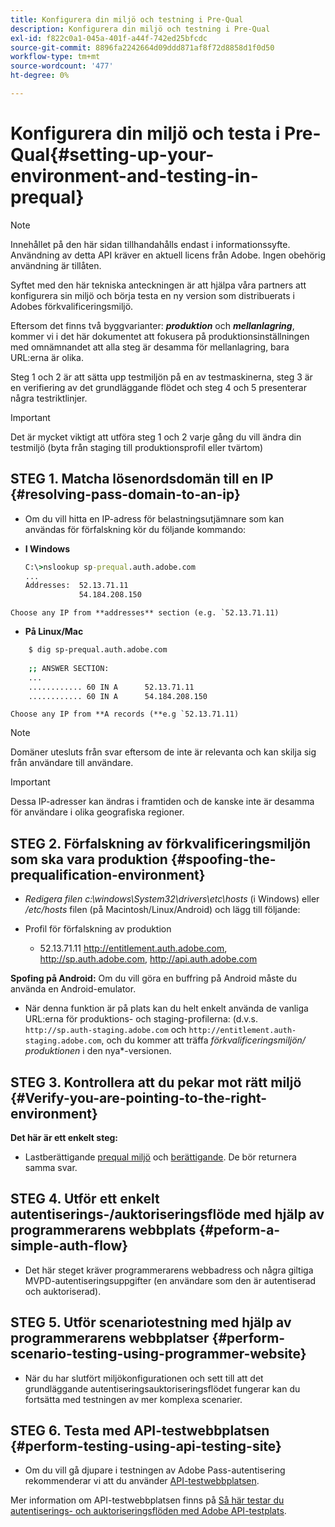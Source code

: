 ```yaml
---
title: Konfigurera din miljö och testning i Pre-Qual
description: Konfigurera din miljö och testning i Pre-Qual
exl-id: f822c0a1-045a-401f-a44f-742ed25bfcdc
source-git-commit: 8896fa2242664d09ddd871af8f72d8858d1f0d50
workflow-type: tm+mt
source-wordcount: '477'
ht-degree: 0%

---
```


# Konfigurera din miljö och testa i Pre-Qual{#setting-up-your-environment-and-testing-in-prequal}

>[!NOTE]
>
>Innehållet på den här sidan tillhandahålls endast i informationssyfte. Användning av detta API kräver en aktuell licens från Adobe. Ingen obehörig användning är tillåten.

Syftet med den här tekniska anteckningen är att hjälpa våra partners att konfigurera sin miljö och börja testa en ny version som distribuerats i Adobes förkvalificeringsmiljö.

Eftersom det finns två byggvarianter: ***produktion*** och ***mellanlagring***, kommer vi i det här dokumentet att fokusera på produktionsinställningen med omnämnandet att alla steg är desamma för mellanlagring, bara URL:erna är olika.

Steg 1 och 2 är att sätta upp testmiljön på en av testmaskinerna, steg 3 är en verifiering av det grundläggande flödet och steg 4 och 5 presenterar några testriktlinjer.

>[!IMPORTANT]
>
> Det är mycket viktigt att utföra steg 1 och 2 varje gång du vill ändra din testmiljö (byta från staging till produktionsprofil eller tvärtom)


## STEG 1. Matcha lösenordsdomän till en IP {#resolving-pass-domain-to-an-ip}

* Om du vill hitta en IP-adress för belastningsutjämnare som kan användas för förfalskning kör du följande kommando:

* **I Windows**

  ```cmd
  C:\>nslookup sp-prequal.auth.adobe.com
  ...
  Addresses:  52.13.71.11
              54.184.208.150
  ```

```Choose any IP from **addresses** section (e.g. `52.13.71.11)```

* **På Linux/Mac**

```sh
    $ dig sp-prequal.auth.adobe.com
    
    ;; ANSWER SECTION:
    ...
    ............ 60 IN A      52.13.71.11
    ............ 60 IN A      54.184.208.150
```

```Choose any IP from **A records (**e.g `52.13.71.11)```

>[!NOTE]
>
>Domäner utesluts från svar eftersom de inte är relevanta och kan skilja sig från användare till användare.

>[!IMPORTANT]
>
> Dessa IP-adresser kan ändras i framtiden och de kanske inte är desamma för användare i olika geografiska regioner.


## STEG 2.  Förfalskning av förkvalificeringsmiljön som ska vara produktion {#spoofing-the-prequalification-environment}

* *Redigera filen c:\\windows\\System32\\drivers\\etc\\hosts* (i Windows) eller */etc/hosts* filen (på Macintosh/Linux/Android) och lägg till följande:

* Profil för förfalskning av produktion
   * 52.13.71.11 http://entitlement.auth.adobe.com, http://sp.auth.adobe.com, http://api.auth.adobe.com

**Spofing på Android:** Om du vill göra en buffring på Android måste du använda en Android-emulator.

* När denna funktion är på plats kan du helt enkelt använda de vanliga URL:erna för produktions- och staging-profilerna: (d.v.s. `http://sp.auth-staging.adobe.com` och `http://entitlement.auth-staging.adobe.com`, och du kommer att träffa *förkvalificeringsmiljön/ produktionen* i den nya*-versionen.


## STEG 3.  Kontrollera att du pekar mot rätt miljö {#Verify-you-are-pointing-to-the-right-environment}

**Det här är ett enkelt steg:**

* Lastberättigande [prequal miljö](https://entitlement-prequal.auth.adobe.com/environment.html) och [berättigande](https://entitlement.auth.adobe.com/environment.html). De bör returnera samma svar.


## STEG 4.  Utför ett enkelt autentiserings-/auktoriseringsflöde med hjälp av programmerarens webbplats {#peform-a-simple-auth-flow}

* Det här steget kräver programmerarens webbadress och några giltiga MVPD-autentiseringsuppgifter (en användare som den är autentiserad och auktoriserad).

## STEG 5.  Utför scenariotestning med hjälp av programmerarens webbplatser {#perform-scenario-testing-using-programmer-website}

* När du har slutfört miljökonfigurationen och sett till att det grundläggande autentiseringsauktoriseringsflödet fungerar kan du fortsätta med testningen av mer komplexa scenarier.


## STEG 6.  Testa med API-testwebbplatsen {#perform-testing-using-api-testing-site}

* Om du vill gå djupare i testningen av Adobe Pass-autentisering rekommenderar vi att du använder [API-testwebbplatsen](http://entitlement-prequal.auth.adobe.com/apitest/api.html).

Mer information om API-testwebbplatsen finns på [Så här testar du autentiserings- och auktoriseringsflöden med Adobe API-testplats](/help/authentication/test-authn-authz-flows-using-adobes-api-test-site.md).
